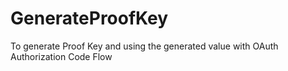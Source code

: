 # GenerateProofKey
To generate Proof Key and using the generated value with OAuth Authorization Code Flow 
